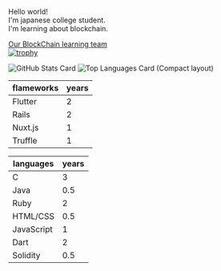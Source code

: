 <b10>Hello world!</b1>
<br>
I'm japanese college student.
<br>
I'm learning about blockchain.

<a href="https://goblockchain.network/">Our BlockChain learning team</a><br>
[![trophy](https://github-profile-trophy.vercel.app/?username=IshimotoTakara)](https://github.com/ryo-ma/github-profile-trophy)

![GitHub Stats Card](https://github-readme-stats.vercel.app/api?username=shoukitsuda&layout=compact)
![Top Languages Card (Compact layout)](https://github-readme-stats.vercel.app/api/top-langs/?username=shoukitsuda&layout=compact)


|  flameworks  | years  |
| ---- | ---- |              
|Flutter   |2    |
|Rails     |2      |
|Nuxt.js   |1      |
|Truffle   |1      |


|languages      |years     |
| ---- | ---- |
|   C   |   3   |
|   Java   |  0.5    |
| Ruby     |   2   |
|  HTML/CSS    |  0.5    |
|  JavaScript    |  1    |
|  Dart    | 2      |
| Solidity     |  0.5    |


